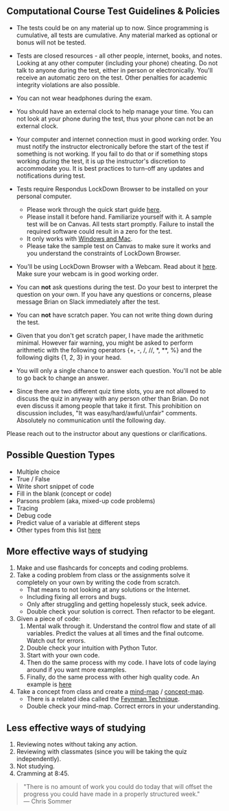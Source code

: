 Computational Course Test Guidelines & Policies
-----

- The tests could be on any material up to now. Since programming is cumulative, all tests are cumulative. Any material marked as optional or bonus will not be tested.  

- Tests are closed resources - all other people, internet, books, and notes. Looking at any other computer (including your phone) cheating. Do not talk to anyone during the test, either in person or electronically. You'll receive an automatic zero on the test. Other penalties for academic integrity violations are also possible.

- You can not wear headphones during the exam.  

- You should have an external clock to help manage your time. You can not look at your phone during the test, thus your phone can not be an external clock.

- Your computer and internet connection must in good working order. You must notify the instructor electronically before the start of the test if something is not working. If you fail to do that or if something stops working during the test, it is up the instructor's discretion to accommodate you. It is best practices to turn-off any updates and notifications during test.

- Tests require Respondus LockDown Browser to be installed on your personal computer.
    +  Please work through the quick start guide [here](http://www.respondus.com/downloads/RLDB-QuickStartGuide-Instructure-Student.pdf).
    - Please install it before hand. Familiarize yourself with it. A sample test will be on Canvas. All tests start promptly. Failure to install the required software could result in a zero for the test.
    - It only works with [Windows and Mac](https://www.respondus.com/products/lockdown-browser/requirements.shtml). 
    - Please take the sample test on Canvas to make sure it works and you understand the constraints of LockDown Browser.

- You'll be using LockDown Browser with a Webcam. Read about it [here](https://web.respondus.com/using-lockdown-browser-with-a-webcam-the-student-experience/).  Make sure your webcam is in good working order.  

- You can __not__ ask questions during the test. Do your best to interpret the question on your own. If you have any questions or concerns, please message Brian on Slack immediately after the test.

- You can __not__ have scratch paper. You can not write thing down during the test.

- Given that you don't get scratch paper, I have made the arithmetic minimal. However fair warning, you might be asked to perform arithmetic with the following operators {+, -, /, //, *, **, %} and the following digits {1, 2, 3} in your head. 

- You will only a single chance to answer each question. You'll not be able to go back to change an answer.  

- Since there are two different quiz time slots, you are not allowed to discuss the quiz in anyway with any person other than Brian. Do not even discuss it among people that take it first. This prohibition on discussion includes, "It was easy/hard/awful/unfair" comments. Absolutely no communication until the following day.

Please reach out to the instructor about any questions or clarifications.

Possible Question Types
-------

- Multiple choice
- True / False
- Write short snippet of code
- Fill in the blank (concept or code)
- Parsons problem (aka, mixed-up code problems)
- Tracing
- Debug code
- Predict value of a variable at different steps
- Other types from this list [here](http://teachtogether.tech/en/#s:exercises)

More effective ways of studying
------

1. Make and use flashcards for concepts and coding problems.
1. Take a coding problem from class or the assignments solve it completely on your own by writing the code from scratch. 
    - That means to not looking at any solutions or the Internet.
    - Including fixing all errors and bugs.
    - Only after struggling and getting hopelessly stuck, seek advice.
    - Double check your solution is correct. Then refactor to be elegant.
1. Given a piece of code:
    1. Mental walk through it. Understand the control flow and state of all variables. Predict the values at all times and the final outcome. Watch out for errors.
    2. Double check your intuition with Python Tutor.
    3. Start with your own code. 
    4. Then do the same process with my code. I have lots of code laying around if you want more examples.
    5. Finally, do the same process with other high quality code. An example is [here](https://github.com/norvig/pytudes/blob/master/ipynb/Advent%202017.ipynb)
1. Take a concept from class and create a [mind-map](https://www.mindmapping.com/) / [concept-map](https://carpentries.github.io/instructor-training/05-memory/index.html).
    - There is a related idea called the [Feynman Technique](https://fs.blog/2012/04/feynman-technique/).
    - Double check your mind-map. Correct errors in your understanding.

Less effective ways of studying
------

1. Reviewing notes without taking any action.
2. Reviewing with classmates (since you will be taking the quiz independently).
1. Not studying.
2. Cramming at 8:45.

>"There is no amount of work you could do today that will offset the progress you could have made in a properly structured week."   
> — Chris Sommer
